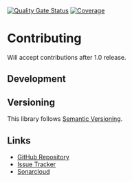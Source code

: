 ﻿[![Quality Gate Status](https://sonarcloud.io/api/project_badges/measure?project=luyiourwong_RimSky&metric=alert_status)](https://sonarcloud.io/summary/new_code?id=luyiourwong_RimSky)
[![Coverage](https://sonarcloud.io/api/project_badges/measure?project=luyiourwong_RimSky&metric=coverage)](https://sonarcloud.io/summary/new_code?id=luyiourwong_RimSky)

# Contributing

Will accept contributions after 1.0 release.

## Development


## Versioning

This library follows [Semantic Versioning](http://semver.org/).

## Links

- [GitHub Repository](https://github.com/luyiourwong/RimSky)
- [Issue Tracker](https://github.com/luyiourwong/RimSky/issues)
- [Sonarcloud](https://sonarcloud.io/project/overview?id=luyiourwong_RimSky)